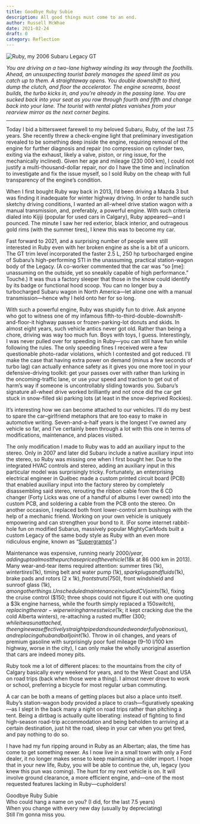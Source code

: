 ```yaml
---
title: Goodbye Ruby Subie
description: All good things must come to an end.
author: Russell McWhae
date: 2021-02-24
draft: 0
category: Reflection
---
```


<script>
  import Image from 'svimg'
</script>

<Image src="/journal-images/ruby.jpg" alt="Ruby, my 2006 Subaru Legacy GT" />

_You are driving on a two-lane highway winding its way through the foothills. Ahead, an unsuspecting tourist barely manages the speed limit as you catch up to them. A straightaway opens. You double downshift to third, dump the clutch, and floor the accelerator. The engine screams, boost builds, the turbo kicks in, and you’re already in the passing lane. You are sucked back into your seat as you row through fourth and fifth and change back into your lane. The tourist with rental plates vanishes from your rearview mirror as the next corner begins._

---

Today I bid a bittersweet farewell to my beloved Subaru, Ruby, of the last 7.5 years. She recently threw a check-engine light that preliminary investigation revealed to be something deep inside the engine, requiring removal of the engine for further diagnosis and repair (no compression on cylinder two, exiting via the exhaust, likely a valve, piston, or ring issue, for the mechanically inclined). Given her age and mileage (230 000 km), I could not justify a multi-thousand-dollar repair, nor do I have the time and inclination to investigate and fix the issue myself, so I sold Ruby on the cheap with full transparency of the engine’s condition.

When I first bought Ruby way back in 2013, I’d been driving a Mazda 3 but was finding it inadequate for winter highway driving. In order to handle such sketchy driving conditions, I wanted an all-wheel drive station wagon with a manual transmission, and, preferably, a powerful engine. With such criteria dialed into Kijiji (popular for used cars in Calgary), Ruby appeared—and I pounced. The minute I saw her red exterior, black interior, and outrageous gold rims (with the summer tires), I knew this was to become my car.

Fast forward to 2021, and a surprising number of people were still interested in Ruby even with her broken engine as she is a bit of a unicorn. The GT trim level incorporated the faster 2.5 L, 250 hp turbocharged engine of Subaru’s high-performing STI in the unassuming, practical station-wagon body of the Legacy. (A co-worker commented that the car was “so [me]: unassuming on the outside, yet so sneakily capable of high performance.” Touché.) It was thus a factory sleeper that those in the know could identify by its badge or functional hood scoop. You can no longer buy a turbocharged Subaru wagon in North America—let alone one with a manual transmission—hence why I held onto her for so long.

With such a powerful engine, Ruby was stupidly fun to drive. Ask anyone who got to witness one of my infamous fifth-to-third-double-downshift-and-floor-it highway passes or frozen-parking-lot donuts and skids. In almost eight years, such vehicle antics never got old. Rather than being a chore, driving was way too much fun. Boys with toys, I guess. Interestingly, I was never pulled over for speeding in Ruby—you can still have fun while following the rules. The only speeding fines I received were a few questionable photo-radar violations, which I contested and got reduced. I’ll make the case that having extra power on demand (minus a few seconds of turbo lag) can actually enhance safety as it gives you one more tool in your defensive-driving toolkit: get your passes over with rather than lurking in the oncoming-traffic lane, or use your speed and traction to get out of harm’s way if someone is uncontrollably sliding towards you. Subaru’s signature all-wheel drive worked brilliantly and not once did the car get stuck in snow-filled ski parking lots (at least in the snow-deprived Rockies).

It’s interesting how we can become attached to our vehicles. I’ll do my best to spare the car–girlfriend metaphors that are too easy to make in automotive writing. Seven-and-a-half years is the longest I’ve owned any vehicle so far, and I’ve certainly been through a lot with this one in terms of modifications, maintenance, and places visited.

The only modification I made to Ruby was to add an auxiliary input to the stereo. Only in 2007 and later did Subaru include a native auxiliary input into the stereo, so Ruby was missing one when I first bought her. Due to the integrated HVAC controls and stereo, adding an auxiliary input in this particular model was surprisingly tricky. Fortunately, an enterprising electrical engineer in Québec made a custom printed circuit board (PCB) that enabled auxiliary input into the factory stereo by completely disassembling said stereo, rerouting the ribbon cable from the 6 CD changer (Forty Licks was one of a handful of albums I ever owned) into the custom PCB, and soldering a cable from the PCB onto the stereo. On another occasion, I replaced both front lower-control arm bushings with the help of a mechanic friend. Working on your own vehicle is uniquely empowering and can strengthen your bond to it. (For some internet rabbit-hole fun on modified Subarus, massively popular MightyCarMods built a custom Legacy of the same body style as Ruby with an even more ridiculous engine, known as “[Supergramps](https://www.youtube.com/watch?v=_c4NmB5q454)”.)

Maintenance was expensive, running nearly $2000/year, adding up to almost the purchase price of the vehicle ($18k at 86 000 km in 2013). Many wear-and-tear items required attention: summer tires ($1k), winter tires ($1k), timing belt and water pump ($1k), spark plugs and fluids ($1k), brake pads and rotors (2 x $1k), front struts ($750), front windshield and sunroof glass ($1k), among other things. Unscheduled maintenance included CV joints ($1k), fixing the cruise control ($150; three shops could not figure it out with one quoting a $3k engine harness, while the fourth simply replaced a $150 switch), replacing the rear-wiper wiring harness twice ($1k; it kept cracking due the the cold Alberta winters), re-attaching a rusted muffler ($300; while it was unattached, the engine was effectively straight piped and sounded wonderfully obnoxious), and replacing a hub and ball joint ($1k). Throw in oil changes, and years of premium gasoline with surprisingly poor fuel mileage (9–10 l/100 km highway, worse in the city), I can only make the wholly unoriginal assertion that cars are indeed money pits.

Ruby took me a lot of different places: to the mountains from the city of Calgary basically every weekend for years, and to the West Coast and USA on road trips (back when those were a thing). I almost never drove to work or school, preferring a bicycle for most regular urban commuting.

A car can be both a means of getting places but also a place unto itself. Ruby’s station-wagon body provided a place to crash—figuratively speaking—as I slept in the back many a night on road trips rather than pitching a tent. Being a dirtbag is actually quite liberating: instead of fighting to find high-season road-trip accommodation and being beholden to arriving at a certain destination, just hit the road, sleep in your car when you get tired, and pay nothing to do so.

I have had my fun ripping around in Ruby as an Albertan; alas, the time has come to get something newer. As I now live in a small town with only a Ford dealer, it no longer makes sense to keep maintaining an older import. I hope that in your new life, Ruby, you will be able to continue the, uh, legacy (you knew this pun was coming). The hunt for my next vehicle is on. It will involve ground clearance, a more efficient engine, and—one of the most requested features lacking in Ruby—cupholders!

Goodbye Ruby Subie  
Who could hang a name on you? (I did, for the last 7.5 years)  
When you change with every new day (usually by depreciating)  
Still I’m gonna miss you.
